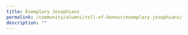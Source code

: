 ```yaml
---
title: Exemplary Josephians
permalink: /community/alumni/roll-of-honour/exemplary-josephians/
description: ""
---
```


